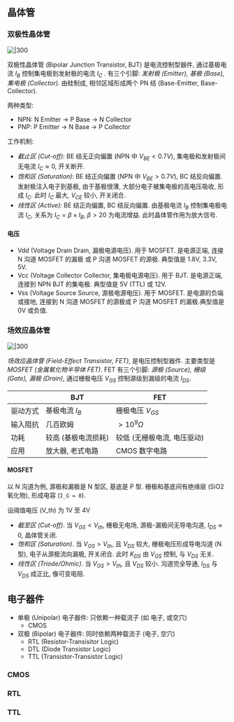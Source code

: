 ## 晶体管

### 双极性晶体管

![|300](../../attach/bjt.avif)

双极性晶体管 (Bipolar Junction Transistor, BJT) 是电流控制型器件, 通过基极电流 $I_{B}$ 控制集电极到发射极的电流 $I_{C}$ . 有三个引脚: *发射极 (Emitter), 基极 (Base), 集电极 (Collector)*. 由硅制成, 相邻区域形成两个 PN 结 (Base-Emitter, Base-Collector).

两种类型:
- NPN: N Emitter -> P Base -> N Collector
- PNP: P Emitter -> N Base -> P Collector

工作机制:
- *截止区 (Cut-off)*: BE 结无正向偏置 (NPN 中 $V_{BE}<0.7V$), 集电极和发射极间无电流 $I_{C}\approx 0$, 开关断开.
- *饱和区 (Saturation)*: BE 结正向偏置 (NPN 中 $V_{BE}>0.7V$), BC 结反向偏置. 发射极注入电子到基极, 由于基极很薄, 大部分电子被集电极的高电压吸收, 形成 $I_{C}$. 此时 $I_{C}$ 最大, $V_{CE}$ 较小, 开关闭合.
- *线性区 (Active)*: BE 结正向偏置, BC 结反向偏置. 由基极电流 $I_B$ 控制集电极电流 $I_{C}$, 关系为 $I_{C}=\beta\times I_{B}$, $\beta>20$ 为电流增益. 此时晶体管作用为放大信号.

#### 电压

- Vdd (Voltage Drain Drain, 漏极电源电压). 用于 MOSFET. 是电源正端, 连接 N 沟道 MOSFET 的漏极 或 P 沟道 MOSFET 的源极. 典型值是 1.8V, 3.3V, 5V.
- Vcc (Voltage Collector Collector, 集电极电源电压). 用于 BJT. 是电源正端, 连接到 NPN BJT 的集电极. 典型值是 5V (TTL) 或 12V.
- Vss (Voltage Source Source, 源极电源电压). 用于 MOSFET. 是电源的负端或接地, 连接到 N 沟道 MOSFET 的源极或 P 沟道 MOSFET 的漏极.典型值是 0V 或负值.

### 场效应晶体管

![|300](../../attach/mosfet.avif)

*场效应晶体管 (Field-Effect Transistor, FET)*, 是电压控制型器件. 主要类型是 *MOSFET (金属氧化物半导体 FET)*. FET 有三个引脚: *源极 (Source), 栅级 (Gate), 漏极 (Drain)*, 通过栅极电压 $V_{GS}$ 控制源级到漏级的电流 $I_{DS}$.

|          | BJT                 | FET                         |
| -------- | ------------------- | --------------------------- |
| 驱动方式 | 基极电流 $I_B$      | 栅极电压 $V_{GS}$           |
| 输入阻抗 | 几百欧姆            | $>10^{9} \Omega$            |
| 功耗     | 较高 (基极电流损耗) | 较低 (无栅极电流, 电压驱动) |
| 应用     | 放大器, 老式电路    | CMOS 数字电路                            |

#### MOSFET

以 N 沟道为例, 源极和漏极是 N 型区, 基底是 P 型. 栅极和基底间有绝缘层 (SiO2 氧化物), 形成电容 (`I_G = 0`).

设阈值电压 (V_th) 为 1V 至 4V
- *截至区 (Cut-off)*. 当 $V_{GS}<V_{th}$, 栅极无电场, 源极-漏极间无导电沟道, $I_{DS}\approx 0$, 晶体管关闭.
- *饱和区 (Saturation)*. 当 $V_{GS}>V_{th}$, 且 $V_{DS}$ 较大, 栅极电压形成导电沟道 (N 型), 电子从源极流向漏极, 开关闭合. 此时 $K_{DS}$ 由 $V_{GS}$ 控制, 与 $V_{DS}$ 无关.
- *线性区 (Triode/Ohmic)*. 当 $V_{GS}>V_{th}$, 且 $V_{DS}$ 较小. 沟道完全导通, $I_{DS}$ 与 $V_{DS}$ 成正比, 像可变电阻.

## 电子器件

- 单极 (Unipolar) 电子器件: 只依赖一种载流子 (如 电子, 或空穴)
	- CMOS
- 双极 (Bipolar) 电子器件: 同时依赖两种载流子 (电子, 空穴)
	- RTL (Resistor-Transisitor Logic)
	- DTL (Diode Transistor Logic)
	- TTL (Transistor-Transistor Logic)

### CMOS

### RTL

### TTL

